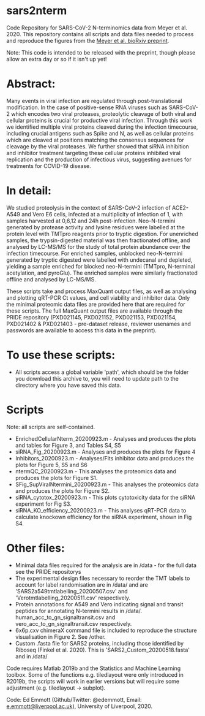 # sars2nterm
Code Repository for SARS-CoV-2 N-terminomics data from Meyer et al. 2020. This repository contains all scripts and data files needed to process and reproduce the figures from the [Meyer et al. bioRxiv preprint](https://www.biorxiv.org/content/10.1101/2020.09.16.297945v1). 

Note: This code is intended to be released with the preprint, though please allow an extra day or so if it isn't up yet!

# Abstract:
Many events in viral infection are regulated through post-translational modification. In the case of positive-sense RNA viruses such as SARS-CoV-2 which encodes two viral proteases, proteolytic cleavage of both viral and cellular proteins is crucial for productive viral infection. Through this work we identified multiple viral proteins cleaved during the infection timecourse, including crucial antigens such as Spike and N, as well as cellular proteins which are cleaved at positions matching the consensus sequences for cleavage by the viral proteases. We further showed that siRNA inhibition and inhibitor treatment targeting these cellular proteins inhibited viral replication and the production of infectious virus, suggesting avenues for treatments for COVID-19 disease.

# In detail: 
We studied proteolysis in the context of SARS-CoV-2 infection of ACE2-A549 and Vero E6 cells, infected at a multiplicity of infection of 1, with samples harvested at 0,6,12 and 24h post-infection. Neo-N-termini generated by protease activity and lysine residues were labelled at the protein level with TMTpro reagents prior to tryptic digestion. For unenriched samples, the trypsin-digested material was then fractionated offline, and analysed by LC-MS/MS for the study of total protein abundance over the infection timecourse. For enriched samples, unblocked neo-N-termini generated by tryptic digested were labelled with undecanal and depleted, yielding a sample enriched for blocked neo-N-termini (TMTpro, N-terminal acetylation, and pyroGlu). The enriched samples were similarly fractionated offline and analysed by LC-MS/MS. 

These scripts take and process MaxQuant output files, as well as analysing and plotting qRT-PCR Ct values, and cell viability and inhibitor data. Only the minimal proteomic data files are provided here that are required for these scripts. The full MaxQuant output files are available through the PRIDE repository (PXD021145, PXD021152, PXD021153, PXD021154, PXD021402 & PXD021403 - pre-dataset release, reviewer usenames and passwords are available to access this data in the preprint).

# To use these scripts:
- All scripts access a global variable 'path', which should be the folder you download this archive to, you will need to update path to the directory where you have saved this data.

# Scripts 
Note: all scripts are self-contained. 
- EnrichedCellularNterm_20200923.m - Analyses and produces the plots and tables for Figure 3, and Tables S4, S5
- siRNA_Fig_20200923.m - Analyses and produces the plots for Figure 4
- Inhibitors_20200923.m - Analyses/Fits inhibitor data and produces the plots for Figure 5, S5 and S6
- ntermQC_20200923.m - This analyses the proteomics data and produces the plots for Figure S1.
- SFig_SupViralNtermini_20200923.m - This analyses the proteomics data and produces the plots for Figure S2.
- siRNA_cytotox_20200923.m - This plots cytotoxicity data for the siRNA experiment for Fig S3.
- siRNA_KO_efficiency_20200923.m - This analyses qRT-PCR data to calculate knockown efficiency for the siRNA experiment, shown in Fig S4.

# Other files:
- Minimal data files required for the analysis are in /data - for the full data see the PRIDE repositorys
- The experimental design files necessary to reorder the TMT labels to account for label randomisation are in /data/ and are 'SARS2a549tmtlabelling_20200507.csv' and 'Verotmtlabelling_20200511.csv' respectively.
- Protein annotations for A549 and Vero indicating signal and transit peptides for annotating N-termini results in /data/. human_acc_to_gn_signaltransit.csv and vero_acc_to_gn_signaltransit.csv respectively.
- 6x6p.cxv chimeraX command file is included to reproduce the structure visualisation in Figure 2. See /other.
- Custom .fasta file for SARS2 proteins, including those identified by Riboseq (Finkel et al. 2020). This is 'SARS2_Custom_20200518.fasta' and in /data/ 

Code requires Matlab 2019b and the Statistics and Machine Learning toolbox. Some of the functions e.g. tiledlayout were only introduced in R2019b, the scripts will work in earlier versions but will require some adjustment (e.g. tiledlayout -> subplot).

Code: Ed Emmott (Github/Twitter: @edemmott, Email: e.emmott@liverpool.ac.uk), University of Liverpool, 2020.
